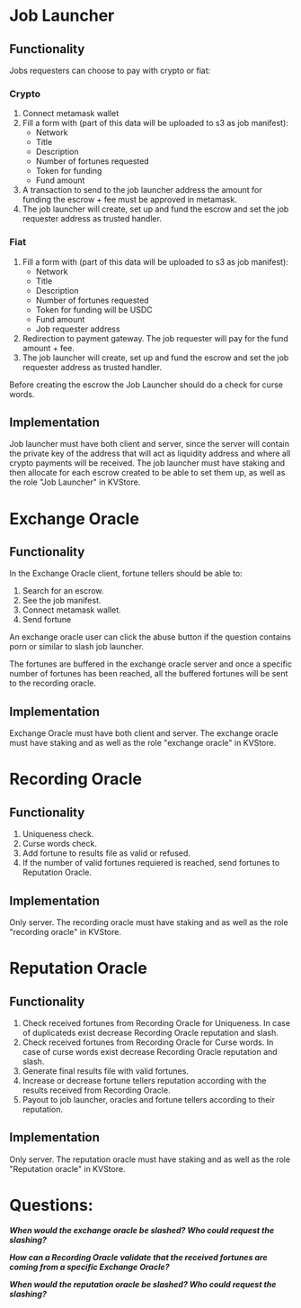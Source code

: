 # Job Launcher
## Functionality
Jobs requesters can choose to pay with crypto or fiat:
### Crypto
1. Connect metamask wallet
2. Fill a form with (part of this data will be uploaded to s3 as job manifest):
	- Network
	- Title
	- Description
	- Number of fortunes requested
	- Token for funding
	- Fund amount
3. A transaction to send to the job launcher address the amount for funding the escrow + fee must be approved in metamask.
4. The job launcher will create, set up and fund the escrow and set the job requester address as trusted handler.
### Fiat
1. Fill a form with (part of this data will be uploaded to s3 as job manifest):
	- Network
	- Title
	- Description
	- Number of fortunes requested
	- Token for funding will be USDC
	- Fund amount
	- Job requester address
2. Redirection to payment gateway. The job requester will pay for the fund amount + fee.
3. The job launcher will create, set up and fund the escrow and set the job requester address as trusted handler.

Before creating the escrow the Job Launcher should do a check for curse words.

## Implementation
Job launcher must have both client and server, since the server will contain the private key of the address that will act as liquidity address and where all crypto payments will be received.
The job launcher must have staking and then allocate for each escrow created to be able to set them up, as well as the role "Job Launcher" in KVStore.

# Exchange Oracle
## Functionality
In the Exchange Oracle client, fortune tellers should be able to:
1. Search for an escrow.
2. See the job manifest.
3. Connect metamask wallet.
4. Send fortune

An exchange oracle user can click the abuse button if the question contains porn or similar to slash job launcher.

The fortunes are buffered in the exchange oracle server and once a specific number of fortunes has been reached, all the buffered fortunes will be sent to the recording oracle.

## Implementation
Exchange Oracle must have both client and server.
The exchange oracle must have staking and as well as the role "exchange oracle" in KVStore.

# Recording Oracle
## Functionality
1. Uniqueness check.
2. Curse words check.
3. Add fortune to results file as valid or refused.
4. If the number of valid fortunes requiered is reached, send fortunes to Reputation Oracle.

## Implementation
Only server.
The recording oracle must have staking and as well as the role "recording oracle" in KVStore.

# Reputation Oracle
## Functionality
1. Check received fortunes from Recording Oracle for Uniqueness. In case of duplicateds exist decrease Recording Oracle reputation and slash.
2. Check received fortunes from Recording Oracle for Curse words. In case of curse words exist decrease Recording Oracle reputation and slash.
3. Generate final results file with valid fortunes.
4. Increase or decrease fortune tellers reputation according with the results received from Recording Oracle.
4. Payout to job launcher, oracles and fortune tellers according to their reputation.

## Implementation
Only server.
The reputation oracle must have staking and as well as the role "Reputation oracle" in KVStore.



# Questions:
***When would the exchange oracle be slashed? Who could request the slashing?***

***How can a Recording Oracle validate that the received fortunes are coming from a specific Exchange Oracle?***

***When would the reputation oracle be slashed? Who could request the slashing?***